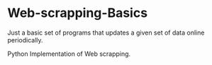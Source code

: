 # Web-scrapping-Basics
Just a basic set of programs that updates a given set of data online periodically.

Python Implementation of Web scrapping.

